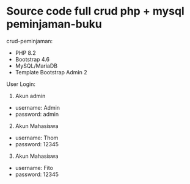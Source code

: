 # Source code full crud php + mysql peminjaman-buku

crud-peminjaman:

- PHP 8.2
- Bootstrap 4.6
- MySQL/MariaDB
- Template Bootstrap Admin 2

User Login:

1. Akun admin

- username: Admin
- password: admin

2. Akun Mahasiswa

- username: Thom
- password: 12345

3. Akun Mahasiswa

- username: Fito
- password: 12345
